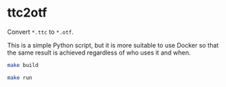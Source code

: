 # ttc2otf

Convert `*.ttc` to `*.otf`.

This is a simple Python script, but it is more suitable to use Docker so that the same result is achieved regardless of who uses it and when.

```sh
make build

make run
```